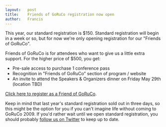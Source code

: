 ```yaml
---
layout:   post
title:    Friends of GoRuCo registration now open
author:   Francis
---
```


This year, our standard registration is $150. Standard registration will begin in a week or so, but for now we're only opening registration for our "Friends of GoRuCo".

Friends of GoRuCo is for attendees who want to give us a little extra support. For the higher price of $500, you get:

* Pre-sale access to purchase 1 conference pass
* Recognition in "Friends of GoRuCo" section of program / website
* An invite to attend the Speakers & Organizers dinner on Friday May 29th (location TBD)

[Click here to register as a Friend of GoRuCo](http://goruco2009.eventwax.com/gotham-ruby-conference-2009/register).

Keep in mind that last year's standard registration sold out in three days, so this might be the option for you if you can't imagine life without coming to GoRuCo 2009. If you'd rather wait until we open standard registration, you should probably [follow us on Twitter](http://twitter.com/goruco) to keep up to date.
